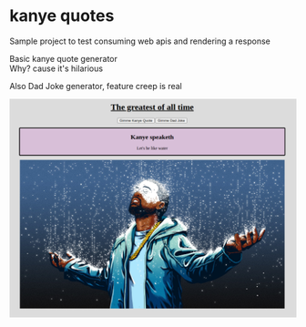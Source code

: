 # kanye quotes

Sample project to test consuming web apis and rendering a response

Basic kanye quote generator <br>
Why? cause it's hilarious

Also Dad Joke generator, feature creep is real

![kanye image](/img/kanyeflex.png)